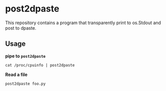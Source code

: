 # post2dpaste
 This repository contains a program that transparently print to os.Stdout and post to dpaste.

## Usage

**pipe to `post2dpaste`**

 ```
 cat /proc/cpuinfo | post2dpaste
 ```

 **Read a file**

 ```
 post2dpaste foo.py
 ```
